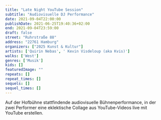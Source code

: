 ```yaml
---
title: "Late Night YouTube Session"
subtitle: "Audiovisuelle DJ Performance"
date: 2021-09-04T22:00:00
publishDate: 2021-06-25T19:40:36+02:00
end: 2021-09-04T23:59:00
draft: false
street: "Ruhrstraße 88"
address: "22761 Hamburg"
organizers: ["2025 Kunst & Kultur"]
artists: ['Quirin Nebas', ' Kevin Visdeloup (aka Kvis)']
walks: ['West']
genres: ['Musik']
kids: []
featuredImage: ""
repeats: []
repeat_times: []
sequels: []
sequel_times: []
---
```


Auf der Hofbühne stattfindende audiovisuelle Bühnenperformance, in der zwei Performer eine eklektische Collage aus YouTube-Videos live mit YouTube erstellen.